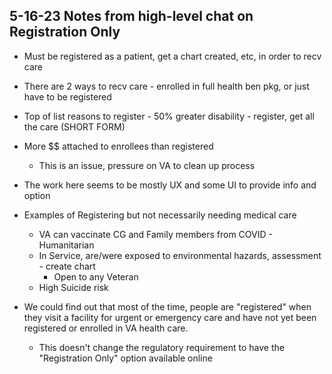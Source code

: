## 5-16-23 Notes from high-level chat on Registration Only

- Must be registered as a patient, get a chart created, etc,  in order to recv care
- There are 2 ways to recv care - enrolled in full health ben pkg, or just have to be registered
- Top of list reasons to register - 50% greater disability - register, get all the care (SHORT FORM)
- More $$ attached to enrollees than registered
     - This is an issue, pressure on VA to clean up process
- The work here seems to be mostly UX and some UI to provide info and option


- Examples of Registering but not necessarily needing medical care
     - VA can vaccinate CG and Family members from COVID - Humanitarian
     - In Service, are/were exposed to environmental hazards,  assessment - create chart
          - Open to any Veteran
     - High Suicide risk

- We could find out that most of the time, people are "registered" when they visit a facility for urgent or emergency care and have not yet been registered or enrolled in VA health care. 
     - This doesn't change the regulatory requirement to have the "Registration Only" option available online
